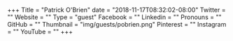 +++
Title = "Patrick O'Brien"
date = "2018-11-17T08:32:02-08:00"
Twitter = ""
Website = ""
Type = "guest"
Facebook = ""
Linkedin = ""
Pronouns = ""
GitHub = ""
Thumbnail = "img/guests/pobrien.png"
Pinterest = ""
Instagram = ""
YouTube = ""
+++

